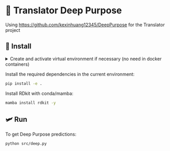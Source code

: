 # 🤿 Translator Deep Purpose

Using https://github.com/kexinhuang12345/DeepPurpose for the Translator project

## 🧶 Install

<details><summary>Create and activate virtual environment if necessary (no need in docker containers)</summary>

```bash
python -m venv .venv
source .venv/bin/activate
```

</details>

Install the required dependencies in the current environment:

```bash
pip install -e .
```

Install RDkit with conda/mamba:

```bash
mamba install rdkit -y
```

## 🛩️ Run

To get Deep Purpose predictions:

```bash
python src/deep.py
```